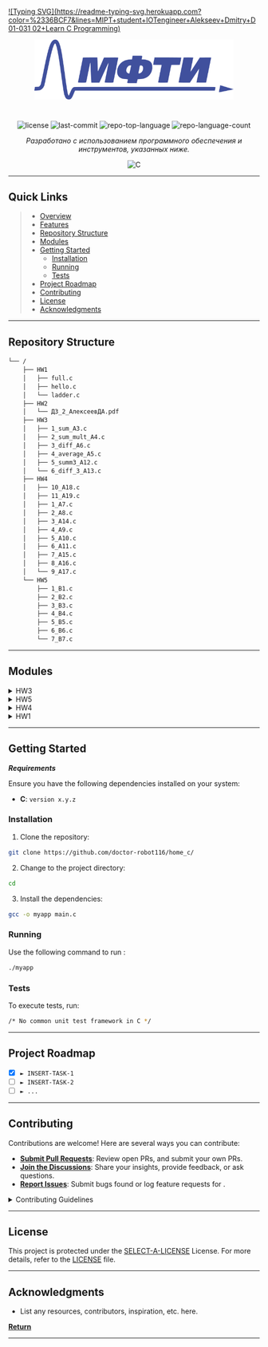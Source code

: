 [![Typing SVG](https://readme-typing-svg.herokuapp.com?color=%2336BCF7&lines=MIPT+student+IOTengineer+Alekseev+Dmitry+D01-031 02+Learn C Programming)](https://git.io/typing-svg)

<p align="center">
  <img src="https://github.com/doctor-robot116/home_c/blob/main/HW2/logo.png" width="400" />
</p>
<p align="center">
    <h1 align="center"></h1>
</p>
<p align="center">
	<img src="https://img.shields.io/github/license/doctor-robot116/home_c?style=flat&color=0080ff" alt="license">
	<img src="https://img.shields.io/github/last-commit/doctor-robot116/home_c?style=flat&logo=git&logoColor=white&color=0080ff" alt="last-commit">
	<img src="https://img.shields.io/github/languages/top/doctor-robot116/home_c?style=flat&color=0080ff" alt="repo-top-language">
	<img src="https://img.shields.io/github/languages/count/doctor-robot116/home_c?style=flat&color=0080ff" alt="repo-language-count">
<p>
<p align="center">
		<em>Разработано с использованием программного обеспечения и инструментов, указанных ниже.</em>
</p>
<p align="center">
	<img src="https://img.shields.io/badge/C-A8B9CC.svg?style=flat&logo=C&logoColor=black" alt="C">
</p>
<hr>

##  Quick Links

> - [ Overview](#-overview)
> - [ Features](#-features)
> - [ Repository Structure](#-repository-structure)
> - [ Modules](#-modules)
> - [ Getting Started](#-getting-started)
>   - [ Installation](#-installation)
>   - [ Running ](#-running-)
>   - [ Tests](#-tests)
> - [ Project Roadmap](#-project-roadmap)
> - [ Contributing](#-contributing)
> - [ License](#-license)
> - [ Acknowledgments](#-acknowledgments)

---

##  Repository Structure

```sh
└── /
    ├── HW1
    │   ├── full.c
    │   ├── hello.c
    │   └── ladder.c
    ├── HW2
    │   └── ДЗ_2_АлексеевДА.pdf
    ├── HW3
    │   ├── 1_sum_A3.c
    │   ├── 2_sum_mult_A4.c
    │   ├── 3_diff_A6.c
    │   ├── 4_average_A5.c
    │   ├── 5_summ3_A12.c
    │   └── 6_diff_3_A13.c
    ├── HW4
    │   ├── 10_A18.c
    │   ├── 11_A19.c
    │   ├── 1_A7.c
    │   ├── 2_A8.c
    │   ├── 3_A14.c
    │   ├── 4_A9.c
    │   ├── 5_A10.c
    │   ├── 6_A11.c
    │   ├── 7_A15.c
    │   ├── 8_A16.c
    │   └── 9_A17.c
    └── HW5
        ├── 1_B1.c
        ├── 2_B2.c
        ├── 3_B3.c
        ├── 4_B4.c
        ├── 5_B5.c
        ├── 6_B6.c
        └── 7_B7.c
```

---

##  Modules

<details closed><summary>HW3</summary>

| File                                                                                        
| ---                                                                                          
| [5_summ3_A12.c](https://github.com/doctor-robot116/home_c/blob/master/HW3/5_summ3_A12.c)     
| [6_diff_3_A13.c](https://github.com/doctor-robot116/home_c/blob/master/HW3/6_diff_3_A13.c)  
| [1_sum_A3.c](https://github.com/doctor-robot116/home_c/blob/master/HW3/1_sum_A3.c)           
| [4_average_A5.c](https://github.com/doctor-robot116/home_c/blob/master/HW3/4_average_A5.c)   
| [2_sum_mult_A4.c](https://github.com/doctor-robot116/home_c/blob/master/HW3/2_sum_mult_A4.c) 
| [3_diff_A6.c](https://github.com/doctor-robot116/home_c/blob/master/HW3/3_diff_A6.c)         

</details>

<details closed><summary>HW5</summary>

| File                                                                       
| ---                                                                        
| [3_B3.c](https://github.com/doctor-robot116/home_c/blob/master/HW5/3_B3.c) 
| [6_B6.c](https://github.com/doctor-robot116/home_c/blob/master/HW5/6_B6.c) 
| [2_B2.c](https://github.com/doctor-robot116/home_c/blob/master/HW5/2_B2.c) 
| [1_B1.c](https://github.com/doctor-robot116/home_c/blob/master/HW5/1_B1.c) 
| [4_B4.c](https://github.com/doctor-robot116/home_c/blob/master/HW5/4_B4.c) 
| [7_B7.c](https://github.com/doctor-robot116/home_c/blob/master/HW5/7_B7.c) 
| [5_B5.c](https://github.com/doctor-robot116/home_c/blob/master/HW5/5_B5.c) 

</details>

<details closed><summary>HW4</summary>

| File                                                                           
| ---                                                                            
| [1_A7.c](https://github.com/doctor-robot116/home_c/blob/master/HW4/1_A7.c)     
| [10_A18.c](https://github.com/doctor-robot116/home_c/blob/master/HW4/10_A18.c) 
| [9_A17.c](https://github.com/doctor-robot116/home_c/blob/master/HW4/9_A17.c)   
| [2_A8.c](https://github.com/doctor-robot116/home_c/blob/master/HW4/2_A8.c)     
| [8_A16.c](https://github.com/doctor-robot116/home_c/blob/master/HW4/8_A16.c)   
| [5_A10.c](https://github.com/doctor-robot116/home_c/blob/master/HW4/5_A10.c)   
| [3_A14.c](https://github.com/doctor-robot116/home_c/blob/master/HW4/3_A14.c)   
| [6_A11.c](https://github.com/doctor-robot116/home_c/blob/master/HW4/6_A11.c)   
| [7_A15.c](https://github.com/doctor-robot116/home_c/blob/master/HW4/7_A15.c)   
| [11_A19.c](https://github.com/doctor-robot116/home_c/blob/master/HW4/11_A19.c) 
| [4_A9.c](https://github.com/doctor-robot116/home_c/blob/master/HW4/4_A9.c)     

</details>

<details closed><summary>HW1</summary>

| File                                                                           
| ---                                                                            
| [ladder.c](https://github.com/doctor-robot116/home_c/blob/master/HW1/ladder.c) 
| [hello.c](https://github.com/doctor-robot116/home_c/blob/master/HW1/hello.c)   
| [full.c](https://github.com/doctor-robot116/home_c/blob/master/HW1/full.c)     

</details>

---

##  Getting Started

***Requirements***

Ensure you have the following dependencies installed on your system:

* **C**: `version x.y.z`

###  Installation

1. Clone the  repository:

```sh
git clone https://github.com/doctor-robot116/home_c/
```

2. Change to the project directory:

```sh
cd 
```

3. Install the dependencies:

```sh
gcc -o myapp main.c
```

###  Running 

Use the following command to run :

```sh
./myapp
```

###  Tests

To execute tests, run:

```sh
/* No common unit test framework in C */
```

---

##  Project Roadmap

- [X] `► INSERT-TASK-1`
- [ ] `► INSERT-TASK-2`
- [ ] `► ...`

---

##  Contributing

Contributions are welcome! Here are several ways you can contribute:

- **[Submit Pull Requests](https://github.com/doctor-robot116/home_c/blob/main/CONTRIBUTING.md)**: Review open PRs, and submit your own PRs.
- **[Join the Discussions](https://github.com/doctor-robot116/home_c/discussions)**: Share your insights, provide feedback, or ask questions.
- **[Report Issues](https://github.com/doctor-robot116/home_c/issues)**: Submit bugs found or log feature requests for .

<details closed>
    <summary>Contributing Guidelines</summary>

1. **Fork the Repository**: Start by forking the project repository to your GitHub account.
2. **Clone Locally**: Clone the forked repository to your local machine using a Git client.
   ```sh
   git clone https://github.com/doctor-robot116/home_c/
   ```
3. **Create a New Branch**: Always work on a new branch, giving it a descriptive name.
   ```sh
   git checkout -b new-feature-x
   ```
4. **Make Your Changes**: Develop and test your changes locally.
5. **Commit Your Changes**: Commit with a clear message describing your updates.
   ```sh
   git commit -m 'Implemented new feature x.'
   ```
6. **Push to GitHub**: Push the changes to your forked repository.
   ```sh
   git push origin new-feature-x
   ```
7. **Submit a Pull Request**: Create a PR against the original project repository. Clearly describe the changes and their motivations.

Once your PR is reviewed and approved, it will be merged into the main branch.

</details>

---

##  License

This project is protected under the [SELECT-A-LICENSE](https://choosealicense.com/licenses) License. For more details, refer to the [LICENSE](https://choosealicense.com/licenses/) file.

---

##  Acknowledgments

- List any resources, contributors, inspiration, etc. here.

[**Return**](#-quick-links)

---
